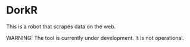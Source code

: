 # DorkR


This is a robot that scrapes data on the web.

WARNING: The tool is currently under development. It is not operational.
